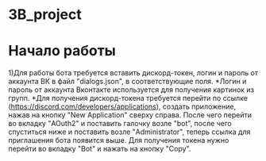 # 3B_project
# Начало работы
1)Для работы бота требуется вставить дискорд-токен, логин и пароль от аккаунта ВК в файл "dialogs.json", в соответствующие поля. 
  *Логин и пароль от аккаунта Вконтакте используется для получения картинок из групп.
  *Для получения дискорд-токена требуется перейти по ссылке (https://discord.com/developers/applications), создать приложение, нажав на кнопку "New Application" сверху справа. После чего перейти во вкладку "AOuth2" и поставить галочку возле "bot", после чего спуститься ниже и поставить возле "Administrator", теперь ссылка для приглашения бота появится выше. Для получения токена нужно перейти во вкладку "Bot" и нажать на кнопку "Copy".
